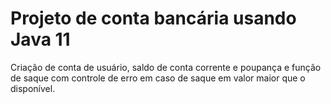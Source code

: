 # Projeto de conta bancária usando Java 11
Criação de conta de usuário, saldo de conta corrente e poupança e função de saque com controle de erro em caso de saque em valor maior que o disponível.